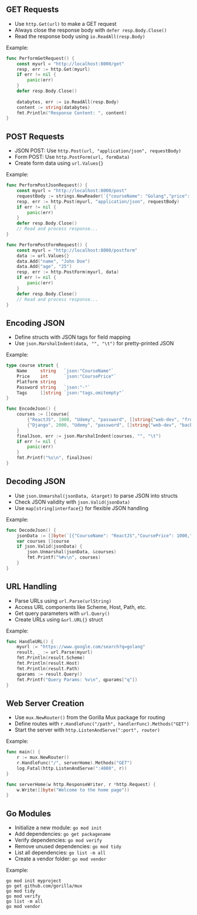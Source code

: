## GET Requests
- Use `http.Get(url)` to make a GET request
- Always close the response body with `defer resp.Body.Close()`
- Read the response body using `io.ReadAll(resp.Body)`

Example:
```go
func PerformGetRequest() {
    const myurl = "http://localhost:8000/get"
    resp, err := http.Get(myurl)
    if err != nil {
        panic(err)
    }
    defer resp.Body.Close()
    
    databytes, err := io.ReadAll(resp.Body)
    content := string(databytes)
    fmt.Println("Response Content: ", content)
}
```

## POST Requests
- JSON POST: Use `http.Post(url, "application/json", requestBody)`
- Form POST: Use `http.PostForm(url, formData)`
- Create form data using `url.Values{}`

Example:
```go
func PerformPostJsonRequest() {
    const myurl = "http://localhost:8000/post"
    requestBody := strings.NewReader(`{"courseName": "Golang","price": 100,"platform": "Udemy"}`)
    resp, err := http.Post(myurl, "application/json", requestBody)
    if err != nil {
        panic(err)
    }
    defer resp.Body.Close()
    // Read and process response...
}

func PerformPostFormRequest() {
    const myurl = "http://localhost:8000/postform"
    data := url.Values{}
    data.Add("name", "John Doe")
    data.Add("age", "25")
    resp, err := http.PostForm(myurl, data)
    if err != nil {
        panic(err)
    }
    defer resp.Body.Close()
    // Read and process response...
}
```

## Encoding JSON
- Define structs with JSON tags for field mapping
- Use `json.MarshalIndent(data, "", "\t")` for pretty-printed JSON

Example:
```go
type course struct {
    Name     string   `json:"CourseName"`
    Price    int      `json:"CoursePrice"`
    Platform string
    Password string   `json:"-"`
    Tags     []string `json:"tags,omitempty"`
}

func EncodeJson() {
    courses := []course{
        {"ReactJS", 1000, "Udemy", "password", []string{"web-dev", "frontend"}},
        {"Django", 2000, "Udemy", "password", []string{"web-dev", "backend"}},
    }
    finalJson, err := json.MarshalIndent(courses, "", "\t")
    if err != nil {
        panic(err)
    }
    fmt.Printf("%s\n", finalJson)
}
```

## Decoding JSON
- Use `json.Unmarshal(jsonData, &target)` to parse JSON into structs
- Check JSON validity with `json.Valid(jsonData)`
- Use `map[string]interface{}` for flexible JSON handling

Example:
```go
func DecodeJson() {
    jsonData := []byte(`[{"CourseName": "ReactJS","CoursePrice": 1000,"Platform": "Udemy"}]`)
    var courses []course
    if json.Valid(jsonData) {
        json.Unmarshal(jsonData, &courses)
        fmt.Printf("%#v\n", courses)
    }
}
```

## URL Handling

- Parse URLs using `url.Parse(urlString)`
- Access URL components like Scheme, Host, Path, etc.
- Get query parameters with `url.Query()`
- Create URLs using `&url.URL{}` struct

Example:
```go
func HandleURL() {
    myurl := "https://www.google.com/search?q=golang"
    result, _ := url.Parse(myurl)
    fmt.Println(result.Scheme)
    fmt.Println(result.Host)
    fmt.Println(result.Path)
    qparams := result.Query()
    fmt.Printf("Query Params: %v\n", qparams["q"])
}
```

## Web Server Creation

- Use `mux.NewRouter()` from the Gorilla Mux package for routing
- Define routes with `r.HandleFunc("/path", handlerFunc).Methods("GET")`
- Start the server with `http.ListenAndServe(":port", router)`

Example:
```go
func main() {
    r := mux.NewRouter()
    r.HandleFunc("/", serverHome).Methods("GET")
    log.Fatal(http.ListenAndServe(":4000", r))
}

func serverHome(w http.ResponseWriter, r *http.Request) {
    w.Write([]byte("Welcome to the home page"))
}
```

## Go Modules

- Initialize a new module: `go mod init`
- Add dependencies: `go get packagename`
- Verify dependencies: `go mod verify`
- Remove unused dependencies: `go mod tidy`
- List all dependencies: `go list -m all`
- Create a vendor folder: `go mod vendor`

Example:
```shell
go mod init myproject
go get github.com/gorilla/mux
go mod tidy
go mod verify
go list -m all
go mod vendor
```
